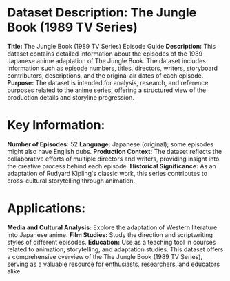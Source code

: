 # Dataset Description: The Jungle Book (1989 TV Series)

**Title:** The Jungle Book (1989 TV Series) Episode Guide
**Description:** This dataset contains detailed information about the episodes of the 1989 Japanese anime adaptation of The Jungle Book. The dataset includes information such as episode numbers, titles, directors, writers, storyboard contributors, descriptions, and the original air dates of each episode.
**Purpose:** The dataset is intended for analysis, research, and reference purposes related to the anime series, offering a structured view of the production details and storyline progression.

# Key Information:
**Number of Episodes:** 52
**Language:** Japanese (original); some episodes might also have English dubs.
**Production Context:** The dataset reflects the collaborative efforts of multiple directors and writers, providing insight into the creative process behind each episode.
**Historical Significance:** As an adaptation of Rudyard Kipling's classic work, this series contributes to cross-cultural storytelling through animation.

# Applications:
**Media and Cultural Analysis:** Explore the adaptation of Western literature into Japanese anime.
**Film Studies:** Study the direction and scriptwriting styles of different episodes.
**Education:** Use as a teaching tool in courses related to animation, storytelling, and adaptation studies.
This dataset offers a comprehensive overview of the The Jungle Book (1989 TV Series), serving as a valuable resource for enthusiasts, researchers, and educators alike.
